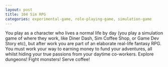 ```yaml
---
layout: post
title: 104 Sim RPG
categories: experimental-game, role-playing-game, simulation-game
---
```

You play as a character who lives a normal life by day (you play a simulation game of where they work, like Diner Dash, Sim Coffee Shop, or Game Dev Story etc), but after work you are part of an elaborate real-life fantasy RPG.  You must work your way to earning money to fund your adventures, all whilst hiding your true passions from your daytime co-workers.  Explore dungeons! Fight monsters! Serve coffee!